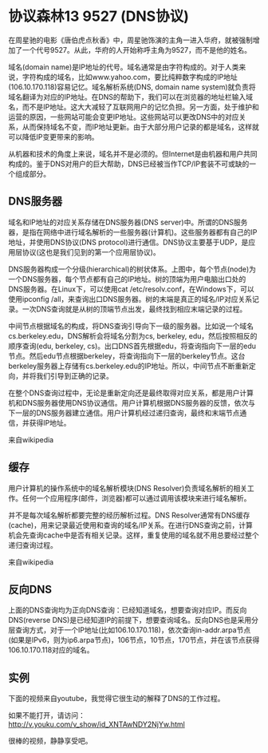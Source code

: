 # 协议森林13 9527 (DNS协议)

在周星驰的电影《唐伯虎点秋香》中，周星驰饰演的主角一进入华府，就被强制增加了一个代号9527。从此，华府的人开始称呼主角为9527，而不是他的姓名。

域名(domain name)是IP地址的代号。域名通常是由字符构成的。对于人类来说，字符构成的域名，比如www.yahoo.com，要比纯粹数字构成的IP地址(106.10.170.118)容易记忆。域名解析系统(DNS,
domain name
system)就负责将域名翻译为对应的IP地址。在DNS的帮助下，我们可以在浏览器的地址栏输入域名，而不是IP地址。这大大减轻了互联网用户的记忆负担。另一方面，处于维护和运营的原因，一些网站可能会变更IP地址。这些网站可以更改DNS中的对应关系，从而保持域名不变，而IP地址更新。由于大部分用户记录的都是域名，这样就可以降低IP变更带来的影响。

从机器和技术的角度上来说，域名并不是必须的。但Internet是由机器和用户共同构成的。鉴于DNS对用户的巨大帮助，DNS已经被当作TCP/IP套装不可或缺的一个组成部分。

 

## DNS服务器

域名和IP地址的对应关系存储在DNS服务器(DNS
server)中。所谓的DNS服务器，是指在网络中进行域名解析的一些服务器(计算机)。这些服务器都有自己的IP地址，并使用DNS协议(DNS
protocol)进行通信。DNS协议主要基于UDP，是应用层协议(这也是我们见到的第一个应用层协议)。

DNS服务器构成一个分级(hierarchical)的树状体系。上图中，每个节点(node)为一个DNS服务器，每个节点都有自己的IP地址。树的顶端为用户电脑出口处的DNS服务器。在Linux下，可以使用cat
/etc/resolv.conf，在Windows下，可以使用ipconfig
/all，来查询出口DNS服务器。树的末端是真正的域名/IP对应关系记录。一次DNS查询就是从树的顶端节点出发，最终找到相应末端记录的过程。

中间节点根据域名的构成，将DNS查询引导向下一级的服务器。比如说一个域名cs.berkeley.edu，DNS解析会将域名分割为cs, berkeley,
edu，然后按照相反的顺序查询(edu, berkeley,
cs)。出口DNS首先根据edu，将查询指向下一层的edu节点。然后edu节点根据berkeley，将查询指向下一层的berkeley节点。这台berkeley服务器上存储有cs.berkeley.edu的IP地址。所以，中间节点不断重新定向，并将我们引导到正确的记录。

在整个DNS查询过程中，无论是重新定向还是最终取得对应关系，都是用户计算机和DNS服务器使用DNS协议通信。用户计算机根据DNS服务器的反馈，依次与下一层的DNS服务器建立通信。用户计算机经过递归查询，最终和末端节点通信，并获得IP地址。



来自wikipedia

 

## 缓存

用户计算机的操作系统中的域名解析模块(DNS
Resolver)负责域名解析的相关工作。任何一个应用程序(邮件，浏览器)都可以通过调用该模块来进行域名解析。

并不是每次域名解析都要完整的经历解析过程。DNS
Resolver通常有DNS缓存(cache)，用来记录最近使用和查询的域名/IP关系。在进行DNS查询之前，计算机会先查询cache中是否有相关记录。这样，重复使用的域名就不用总要经过整个递归查询过程。



来自wikipedia

## 反向DNS

上面的DNS查询均为正向DNS查询：已经知道域名，想要查询对应IP。而反向DNS(reverse
DNS)是已经知道IP的前提下，想要查询域名。反向DNS也是采用分层查询方式，对于一个IP地址(比如106.10.170.118)，依次查询in-addr.arpa节点(如果是IPv6，则为ip6.arpa节点)，106节点，10节点，170节点，并在该节点获得106.10.170.118对应的域名。


## 实例

下面的视频来自youtube，我觉得它很生动的解释了DNS的工作过程。


如果不能打开，请访问： http://v.youku.com/v_show/id_XNTAwNDY2NjYw.html

很棒的视频，静静享受吧。
